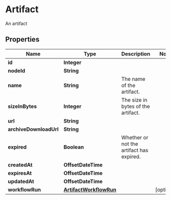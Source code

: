 

# Artifact

An artifact

## Properties

| Name | Type | Description | Notes |
|------------ | ------------- | ------------- | -------------|
|**id** | **Integer** |  |  |
|**nodeId** | **String** |  |  |
|**name** | **String** | The name of the artifact. |  |
|**sizeInBytes** | **Integer** | The size in bytes of the artifact. |  |
|**url** | **String** |  |  |
|**archiveDownloadUrl** | **String** |  |  |
|**expired** | **Boolean** | Whether or not the artifact has expired. |  |
|**createdAt** | **OffsetDateTime** |  |  |
|**expiresAt** | **OffsetDateTime** |  |  |
|**updatedAt** | **OffsetDateTime** |  |  |
|**workflowRun** | [**ArtifactWorkflowRun**](ArtifactWorkflowRun.md) |  |  [optional] |



